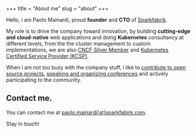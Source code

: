 +++
title = "About me"
slug = "about"
+++

Hello, i am Paolo Mainardi, proud **founder** and **CTO** of [Sparkfabrik](https://www.sparkfabrik).

My role is to drive the company toward innovation, by building **cutting-edge and cloud-native** web applications
and doing **Kubernetes** consultancy at different levels, from the the cluster management to custom implementations, we are also [CNCF Silver Member](https://landscape.cncf.io/format=members&selected=spark-fabrik-member) and [Kubernetes Certified Service Provider (KCSP)](https://landscape.cncf.io/selected=spark-fabrik-kcsp).

When i am not too busy with the company stuff, i like to [contribute to open source projects](https://www.github.com/paolomainardi), [speaking and organizing conferences](/talks) and actively participating to the community.

## Contact me.

You can contact me at [paolo.mainardi[at]sparkfabirk.com](mailto:paolo.mainardi+blog@sparkfabrik.com).

Stay in touch!